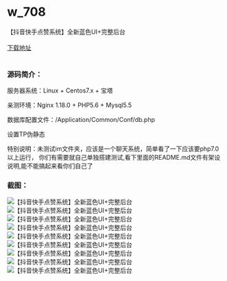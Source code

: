 # w_708
【抖音快手点赞系统】全新蓝色UI+完整后台
<br/></br>
[下载地址](https://www.uuid2.com/708.html "下载地址")
<br/></br>
<h3>源码简介：</h3>
<p>服务器系统：Linux + Centos7.x + 宝塔<p>
<p>亲测环境：Nginx 1.18.0 + PHP5.6 + Mysql5.5<p>
<p>数据库配置文件：/Application/Common/Conf/db.php<p>
<p>设置TP伪静态<p>
<p>特别说明：未测试im文件夹，应该是一个聊天系统，简单看了一下应该要php7.0以上运行，
你们有需要就自己单独搭建测试,看下里面的README.md文件有架设说明,能不能搞起来看你们自己了<p>
<h3>截图：</h3>
<img src="https://www.uuid2.com/wp-content/uploads/img/202110/a0394d9734.jpg" alt="【抖音快手点赞系统】全新蓝色UI+完整后台"><img src="https://www.uuid2.com/wp-content/uploads/img/202105/bfca664889.jpg" alt="【抖音快手点赞系统】全新蓝色UI+完整后台"><img src="https://www.uuid2.com/wp-content/uploads/img/202105/a88d89c643.jpg" alt="【抖音快手点赞系统】全新蓝色UI+完整后台"><img src="https://www.uuid2.com/wp-content/uploads/img/202105/4db520d743.png" alt="【抖音快手点赞系统】全新蓝色UI+完整后台"><img src="https://www.uuid2.com/wp-content/uploads/img/202105/329c0f0607.png" alt="【抖音快手点赞系统】全新蓝色UI+完整后台"><img src="https://www.uuid2.com/wp-content/uploads/img/202105/9d90388529.png" alt="【抖音快手点赞系统】全新蓝色UI+完整后台"><img src="https://www.uuid2.com/wp-content/uploads/img/202105/bf1be4e399.png" alt="【抖音快手点赞系统】全新蓝色UI+完整后台"><img src="https://www.uuid2.com/wp-content/uploads/img/202105/bf1be4e624.png" alt="【抖音快手点赞系统】全新蓝色UI+完整后台"><img src="https://www.uuid2.com/wp-content/uploads/img/202105/711bee8880.png" alt="【抖音快手点赞系统】全新蓝色UI+完整后台">

